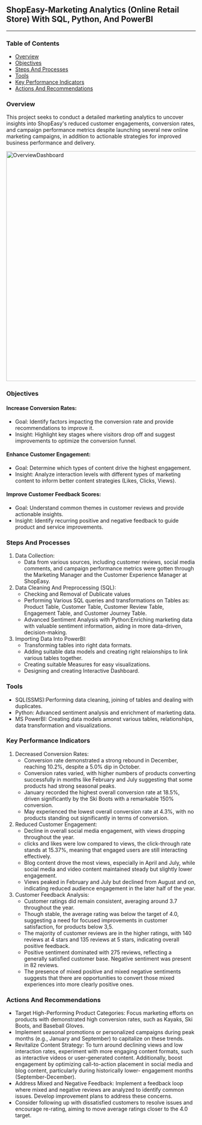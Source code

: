 ## ShopEasy-Marketing Analytics (Online Retail Store) With SQL, Python, And PowerBI
---
### Table of Contents
- [Overview](#overview)
- [Objectives](#objectives)
- [Steps And Processes](#steps-and-processes)
- [Tools](#tools)
- [Key Performance Indicators](#key-performance-indicators)
- [Actions And Recommendations](#actions-and-recommendations)
### Overview
This project seeks to conduct a detailed marketing analytics to uncover insights into ShopEasy's reduced customer engagements,  conversion rates, and campaign performance metrics despite launching several new online marketing campaigns, in addition to actionable strategies for improved business performance and delivery.


<img width="611" alt="OverviewDashboard" src="https://github.com/user-attachments/assets/09de384f-477e-4b32-9c14-0f850417c2f0" />

### Objectives
#### Increase Conversion Rates:
- Goal: Identify factors impacting the conversion rate and provide recommendations to improve it.
- Insight: Highlight key stages where visitors drop off and suggest improvements to optimize the conversion funnel.
#### Enhance Customer Engagement:
- Goal: Determine which types of content drive the highest engagement. 
- Insight: Analyze interaction levels with different types of marketing content to inform better content strategies (Likes, Clicks, Views).
#### Improve Customer Feedback Scores:
- Goal: Understand common themes in customer reviews and provide actionable insights.
- Insight: Identify recurring positive and negative feedback to guide product and service improvements.
### Steps And Processes
1. Data Collection:
    - Data from various sources, including customer reviews, social media comments, and campaign performance metrics were gotten through the Marketing Manager and the Customer Experience Manager at ShopEasy.
2. Data Cleaning And Preprocessing (SQL):
    - Checking and Removal of Dublicate values
    - Performing Various SQL queries and transformations on Tables as: Product Table, Customer Table, Customer Review Table, Engagement Table, and Customer Journey Table.
    - Advanced Sentiment Analysis with Python:Enriching marketing data with valuable sentiment information, aiding in more data-driven, decision-making.
3. Importing Data Into PowerBI:
    - Transforming tables into right data formats.
    - Adding suitable data models and creating right relaionships to link various tables together.
    - Creating suitable Measures for easy visualizations.
    - Designing and creating Interactive Dashboard.
### Tools
- SQL(SSMS):Performing data cleaning, joining of tables and dealing with duplicates.
- Python: Advanced sentiment analysis and enrichment of marketing data.
- MS PowerBI: Creating data models amonst various tables, relationships, data transformation and visualizations.
### Key Performance Indicators
1. Decreased Conversion Rates:
    - Conversion rate demonstrated a strong rebound in December, reaching 10.2%, despite a 5.0%  dip in October.
    - Conversion rates varied, with higher numbers of products converting successfully in months like February and July suggesting that  some products had strong 
      seasonal peaks.
    - January recorded the highest overall conversion rate at 18.5%, driven significantly by the Ski Boots with a remarkable 150% conversion.
    - May experienced the lowest overall conversion rate at 4.3%, with no products standing out significantly in terms of conversion.
2. Reduced Customer Engagement:
    - Decline in overall social media engagement, with views dropping throughout the year.
    - clicks and likes were low compared to views, the click-through rate stands at 15.37%, meaning that engaged users are still interacting effectively.
    - Blog content drove the most views, especially in April and July, while social media and video content maintained steady but slightly lower engagement.
    - Views peaked in February and July but declined from August and on, indicating reduced audience engagement in the later half of the year.
3. Customer Feedback Analysis:
    - Customer ratings did remain consistent, averaging around 3.7 throughout the year.
    - Though stable, the average rating was below the target of 4.0, suggesting a need for focused improvements in customer satisfaction, for products below 3,5.
    - The majority of customer reviews are in the higher ratings, with 140 reviews at 4 stars and 135 reviews at 5 stars, indicating overall positive feedback.
    - Positive sentiment dominated with 275 reviews, reflecting a generally satisfied customer base. Negative sentiment was present in 82 reviews.
    - The presence of mixed positive and mixed negative sentiments suggests that there are opportunities to convert those mixed experiences into more clearly positive
      ones.
### Actions And Recommendations
- Target High-Performing Product Categories: Focus marketing efforts on products with demonstrated high conversion rates, such as Kayaks, Ski Boots, and Baseball 
  Gloves. 
- Implement seasonal promotions or personalized campaigns during peak months (e.g., January and September) to capitalize on these trends.
- Revitalize Content Strategy: To turn around declining views and low interaction rates, experiment with more engaging content formats, such as interactive videos 
  or user-generated content. Additionally, boost engagement by optimizing call-to-action placement in social media and blog content, particularly during 
  historically lower- engagement months (September-December).
- Address Mixed and Negative Feedback: Implement a feedback loop where mixed and negative reviews are analyzed to identify common issues. Develop improvement plans 
  to address these concerns. 
- Consider following up with dissatisfied customers to resolve issues and encourage re-rating, aiming to move average ratings closer to the 4.0 target.

  



        




         





      


